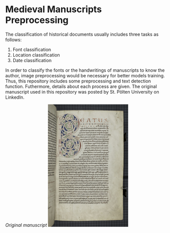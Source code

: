# Medieval Manuscripts Preprocessing

The classification of historical documents usually includes three tasks as follows:
1) Font classification
2) Location classification
3) Date classification

In order to classify the fonts or the handwritings of manuscripts to know the author, image preprocessing would be necessary for better models training. Thus, this repository includes some preprocessing and text detection function. Futhermore, details about each process are given. The original manuscript used in this repository was posted by St. Pölten University on LinkedIn.

*Original manuscript*
<img src="https://github.com/esraa-abdelmaksoud/Medieval-Manuscripts-Preprocessing/blob/main/1669902888704.jpeg" width="50%" height="50%">
